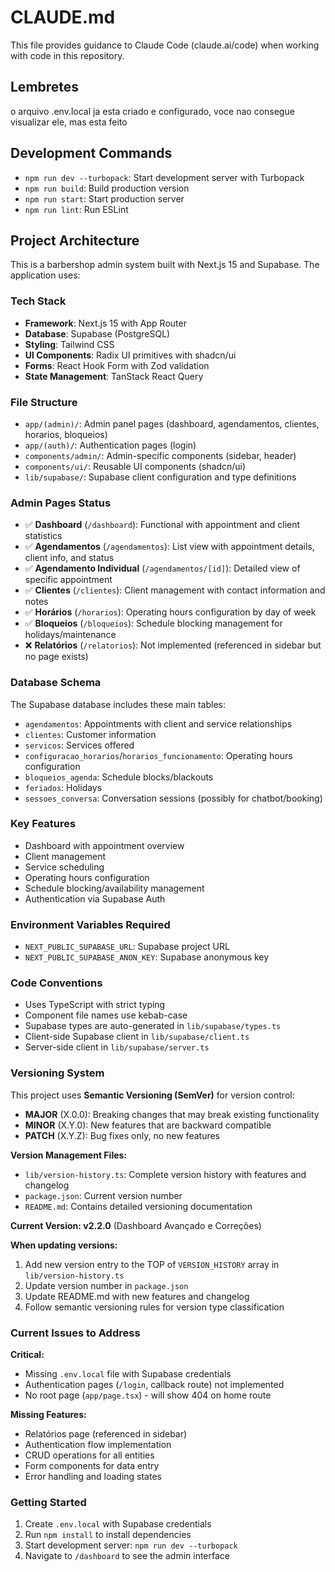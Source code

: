# CLAUDE.md

This file provides guidance to Claude Code (claude.ai/code) when working with code in this repository.

## Lembretes

o arquivo .env.local ja esta criado e configurado, voce nao consegue visualizar ele, mas esta feito

## Development Commands

- `npm run dev --turbopack`: Start development server with Turbopack
- `npm run build`: Build production version
- `npm run start`: Start production server  
- `npm run lint`: Run ESLint

## Project Architecture

This is a barbershop admin system built with Next.js 15 and Supabase. The application uses:

### Tech Stack
- **Framework**: Next.js 15 with App Router
- **Database**: Supabase (PostgreSQL)
- **Styling**: Tailwind CSS
- **UI Components**: Radix UI primitives with shadcn/ui
- **Forms**: React Hook Form with Zod validation
- **State Management**: TanStack React Query

### File Structure
- `app/(admin)/`: Admin panel pages (dashboard, agendamentos, clientes, horarios, bloqueios)
- `app/(auth)/`: Authentication pages (login)
- `components/admin/`: Admin-specific components (sidebar, header)
- `components/ui/`: Reusable UI components (shadcn/ui)
- `lib/supabase/`: Supabase client configuration and type definitions

### Admin Pages Status
- ✅ **Dashboard** (`/dashboard`): Functional with appointment and client statistics
- ✅ **Agendamentos** (`/agendamentos`): List view with appointment details, client info, and status
- ✅ **Agendamento Individual** (`/agendamentos/[id]`): Detailed view of specific appointment
- ✅ **Clientes** (`/clientes`): Client management with contact information and notes
- ✅ **Horários** (`/horarios`): Operating hours configuration by day of week
- ✅ **Bloqueios** (`/bloqueios`): Schedule blocking management for holidays/maintenance
- ❌ **Relatórios** (`/relatorios`): Not implemented (referenced in sidebar but no page exists)

### Database Schema
The Supabase database includes these main tables:
- `agendamentos`: Appointments with client and service relationships
- `clientes`: Customer information
- `servicos`: Services offered
- `configuracao_horarios`/`horarios_funcionamento`: Operating hours configuration
- `bloqueios_agenda`: Schedule blocks/blackouts
- `feriados`: Holidays
- `sessoes_conversa`: Conversation sessions (possibly for chatbot/booking)

### Key Features
- Dashboard with appointment overview
- Client management
- Service scheduling
- Operating hours configuration
- Schedule blocking/availability management
- Authentication via Supabase Auth

### Environment Variables Required
- `NEXT_PUBLIC_SUPABASE_URL`: Supabase project URL
- `NEXT_PUBLIC_SUPABASE_ANON_KEY`: Supabase anonymous key

### Code Conventions
- Uses TypeScript with strict typing
- Component file names use kebab-case
- Supabase types are auto-generated in `lib/supabase/types.ts`
- Client-side Supabase client in `lib/supabase/client.ts`
- Server-side client in `lib/supabase/server.ts`

### Versioning System
This project uses **Semantic Versioning (SemVer)** for version control:

- **MAJOR** (X.0.0): Breaking changes that may break existing functionality
- **MINOR** (X.Y.0): New features that are backward compatible
- **PATCH** (X.Y.Z): Bug fixes only, no new features

**Version Management Files:**
- `lib/version-history.ts`: Complete version history with features and changelog
- `package.json`: Current version number
- `README.md`: Contains detailed versioning documentation

**Current Version: v2.2.0** (Dashboard Avançado e Correções)

**When updating versions:**
1. Add new version entry to the TOP of `VERSION_HISTORY` array in `lib/version-history.ts`
2. Update version number in `package.json`
3. Update README.md with new features and changelog
4. Follow semantic versioning rules for version type classification

### Current Issues to Address

**Critical:**
- Missing `.env.local` file with Supabase credentials
- Authentication pages (`/login`, callback route) not implemented
- No root page (`app/page.tsx`) - will show 404 on home route

**Missing Features:**
- Relatórios page (referenced in sidebar)
- Authentication flow implementation
- CRUD operations for all entities
- Form components for data entry
- Error handling and loading states

### Getting Started
1. Create `.env.local` with Supabase credentials
2. Run `npm install` to install dependencies  
3. Start development server: `npm run dev --turbopack`
4. Navigate to `/dashboard` to see the admin interface